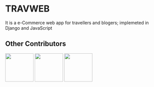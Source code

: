 # TRAVWEB
<p >It is a e-Commerce web app for travellers and blogers; implemeted in Django and JavaScript</p>

## Other Contributors
<a href="https://github.com/iamsaptorshe07"><img width="90px" src="https://avatars.githubusercontent.com/u/54545530?v=4"></a>
<a href="https://github.com/ayank007"><img width="90px" src="https://avatars.githubusercontent.com/u/57215535?v=4"></a>
<a href="https://github.com/gobinda812"><img width="90px" src="https://avatars.githubusercontent.com/u/52933690?v=4"></a>
